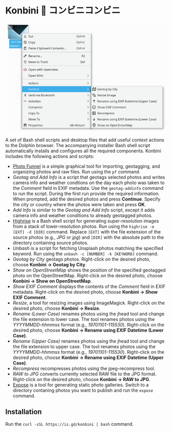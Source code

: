 # Konbini :cherry_blossom: コンビニコンビニ

<img src="konbini.png" alt="Konbini">

A set of Bash shell scripts and desktop files that add useful context actions to the Dolphin browser. The accompanying installer Bash shell script automatically installs and configures all the required components. Konbini includes the following actions and scripts:

- [Photo Funnel](https://gitlab.com/dmpop/photo-funnel) is a simple graphical tool for importing, geotagging, and organizing photos and raw files. Run using the `pf` command.
- *Geotag and Add Info* is a script that geotags selected photos and writes camera info and weather condtions on the day each photo was taken to the *Comment* field in EXIF metadata. Use the `geotag-addinfo` command to run the script. During the first run provide the required information. When prompted, add the desired photos and press **Continue**. Specify the city or country where the photos were taken and press **OK**.
- *Add Info* is similar to the *Geotag and Add Info* script, except it adds camera info and weather conditions to already geotagged photos.
- [Highrise](https://gitlab.com/dmpop/highrise) is a Bash shell script for generating super-resolution images from a stack of lower-resolution photos. Run using the `highrise -e [EXT] -d [DIR]` command. Replace `[EXT]` with the file extension of the source photos (e.g., *JPG* or *jpg*) and `[DIR]` with the absolute path to the directory containing source photos.
- *Unbash* is a script for fetching Unsplash photos matching the specified keyword. Run using the `unbash -c [NUMBER] -k [KEYWORD]` command.
- *Geotag by City* geotags photos. Right-click on the desired photo, choose **Konbini → Geotag by City**.
- *Show on OpenStreetMap* shows the position of the specified geotagged photo on the OpenStreetMap. Right-click on the desired photo, choose **Konbini → Show on OpenStreetMap**.
- *Show EXIF Comment* displays the contents of the *Comment* field in EXIF metadata.  Right-click on the desired photo, choose **Konbini → Show EXIF Comment**.
- *Resize*, a tool for resizing images using ImageMagick. Right-click on the desired photo, choose **Konbini → Resize**.
- *Rename (Lower Case)* renames photos using the jhead tool and change the file extension to lower case. The tool renames photos using the *YYYYMMDD-hhmmss* format (e.g., *19701101-115530*). Right-click on the desired photo, choose **Konbini → Rename using EXIF Datetime (Lower Case)**.
- *Rename (Upper Case)* renames photos using the jhead tool and change the file extension to upper case. The tool renames photos using the *YYYYMMDD-hhmmss* format (e.g., *19701101-115530*). Right-click on the desired photo, choose **Konbini → Rename using EXIF Datetime (Upper Case)**.
- *Recompress* recompresses photos using the jpeg-recompress tool.
- *RAW to JPG* converts currently selected RAW file to the JPG format. Right-click on the desired photo, choose **Konbini → RAW to JPG**.
- [Expose](https://github.com/Jack000/Expose) is a tool for generating static photo galleries. Switch to a directory contaning photos you want to publish and run the `expose` command.

## Installation

Run the `curl -sSL https://is.gd/konbini | bash` command.
